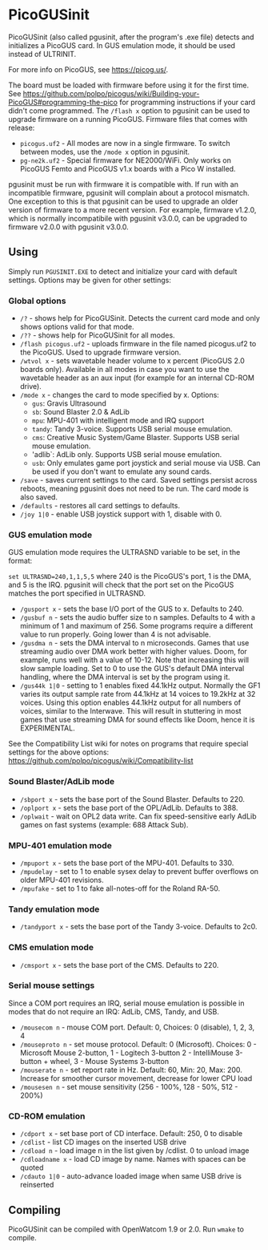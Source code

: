 # PicoGUSinit

PicoGUSinit (also called pgusinit, after the program's .exe file) detects and
initializes a PicoGUS card. In GUS emulation mode, it should be used instead of
ULTRINIT.

For more info on PicoGUS, see https://picog.us/.

The board must be loaded with firmware before using it for the first time. See
https://github.com/polpo/picogus/wiki/Building-your-PicoGUS#programming-the-pico
for programming instructions if your card didn't come programmed. The `/flash
x` option to pgusinit can be used to upgrade firmware on a running PicoGUS.
Firmware files that comes with release:

* `picogus.uf2` - All modes are now in a single firmware. To switch between
  modes, use the `/mode x` option in pgusinit.
* `pg-ne2k.uf2` - Special firmware for NE2000/WiFi. Only works on PicoGUS
  Femto and PicoGUS v1.x boards with a Pico W installed.

pgusinit must be run with firmware it is compatible with. If run with an
incompatible firmware, pgusinit will complain about a protocol mismatch. One
exception to this is that pgusinit can be used to upgrade an older version of
firmware to a more recent version. For example, firmware v1.2.0, which is
normally incompatibile with pgusinit v3.0.0, can be upgraded to firmware
v2.0.0 with pgusinit v3.0.0.

## Using

Simply run `PGUSINIT.EXE` to detect and initialize your card with default
settings. Options may be given for other settings:

### Global options

* `/?` - shows help for PicoGUSinit. Detects the current card mode and only
  shows options valid for that mode.
* `/??` - shows help for PicoGUSinit for all modes.
* `/flash picogus.uf2` - uploads firmware in the file named picogus.uf2 to the
  PicoGUS. Used to upgrade firmware version.
* `/wtvol x` - sets wavetable header volume to x percent (PicoGUS 2.0 boards
  only).  Available in all modes in case you want to use the wavetable header
  as an aux input (for example for an internal CD-ROM drive).
* `/mode x` - changes the card to mode specified by x. Options:
    - `gus`: Gravis Ultrasound
    - `sb`: Sound Blaster 2.0 & AdLib
    - `mpu`: MPU-401 with intelligent mode and IRQ support
    - `tandy`: Tandy 3-voice. Supports USB serial mouse emulation.
    - `cms`: Creative Music System/Game Blaster. Supports USB serial mouse
      emulation.
    - 'adlib`: AdLib only. Supports USB serial mouse emulation.
    - `usb`: Only emulates game port joystick and serial mouse via USB. Can be
      used if you don't want to emulate any sound cards.
* `/save` - saves current settings to the card. Saved settings persist across
  reboots, meaning pgusinit does not need to be run. The card mode is also
  saved.
* `/defaults` - restores all card settings to defaults.
* `/joy 1|0` - enable USB joystick support with 1, disable with 0.

### GUS emulation mode

GUS emulation mode requires the ULTRASND variable to be set, in the format:

`set ULTRASND=240,1,1,5,5` where 240 is the PicoGUS's port, 1 is the DMA, and
5 is the IRQ. pgusinit will check that the port set on the PicoGUS matches the
port specified in ULTRASND.

* `/gusport x` - sets the base I/O port of the GUS to x. Defaults to 240.
* `/gusbuf n` - sets the audio buffer size to n samples. Defaults to 4 with a
  minimum of 1 and maximum of 256. Some programs require a different value to
  run properly. Going lower than 4 is not advisable.
* `/gusdma n` - sets the DMA interval to n microseconds. Games that use
  streaming audio over DMA work better with higher values. Doom, for example,
  runs well with a value of 10-12. Note that increasing this will slow sample
  loading. Set to 0 to use the GUS's default DMA interval handling, where the
  DMA interval is set by the program using it.
* `/gus44k 1|0` - setting to 1 enables fixed 44.1kHz output. Normally the GF1
  varies its output sample rate from 44.1kHz at 14 voices to 19.2kHz at 32
  voices. Using this option enables 44.1kHz output for all numbers of voices,
  similar to the Interwave. This will result in stuttering in most games that
  use streaming DMA for sound effects like Doom, hence it is EXPERIMENTAL.

See the Compatibility List wiki for notes on programs that require special
settings for the above options:
https://github.com/polpo/picogus/wiki/Compatibility-list

### Sound Blaster/AdLib mode

* `/sbport x` - sets the base port of the Sound Blaster. Defaults to 220.
* `/oplport x` - sets the base port of the OPL/AdLib. Defaults to 388.
* `/oplwait` - wait on OPL2 data write. Can fix speed-sensitive early AdLib
  games on fast systems (example: 688 Attack Sub).

### MPU-401 emulation mode

* `/mpuport x` - sets the base port of the MPU-401. Defaults to 330.
* `/mpudelay` - set to 1 to enable sysex delay to prevent buffer overflows on
  older MPU-401 revisions.
* `/mpufake` - set to 1 to fake all-notes-off for the Roland RA-50.

### Tandy emulation mode

* `/tandyport x` - sets the base port of the Tandy 3-voice. Defaults to 2c0.

### CMS emulation mode

* `/cmsport x` - sets the base port of the CMS. Defaults to 220.

### Serial mouse settings

Since a COM port requires an IRQ, serial mouse emulation is possible in modes
that do not require an IRQ: AdLib, CMS, Tandy, and USB.

* `/mousecom n` - mouse COM port. Default: 0, Choices: 0 (disable), 1, 2, 3, 4
* `/mouseproto n` - set mouse protocol. Default: 0 (Microsoft). Choices:
     0 - Microsoft Mouse 2-button,      1 - Logitech 3-button
     2 - IntelliMouse 3-button + wheel, 3 - Mouse Systems 3-button
* `/mouserate n` - set report rate in Hz. Default: 60, Min: 20, Max: 200.
  Increase for smoother cursor movement, decrease for lower CPU load
* `/mousesen n` - set mouse sensitivity (256 - 100%, 128 - 50%, 512 - 200%)

### CD-ROM emulation

* `/cdport x` - set base port of CD interface. Default: 250, 0 to disable
* `/cdlist` - list CD images on the inserted USB drive
* `/cdload n` - load image n in the list given by /cdlist. 0 to unload image
* `/cdloadname x` - load CD image by name. Names with spaces can be quoted
* `/cdauto 1|0` - auto-advance loaded image when same USB drive is reinserted

## Compiling

PicoGUSinit can be compiled with OpenWatcom 1.9 or 2.0. Run `wmake` to compile.
